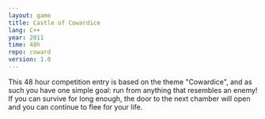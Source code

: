 ```yaml
---
layout: game
title: Castle of Cowardice
lang: C++
year: 2011
time: 48h
repo: coward
version: 1.0
---
```

This 48 hour competition entry is based on the theme "Cowardice", and as
such you have one simple goal: run from anything that resembles an enemy!
If you can survive for long enough, the door to the next chamber will open
and you can continue to flee for your life.
